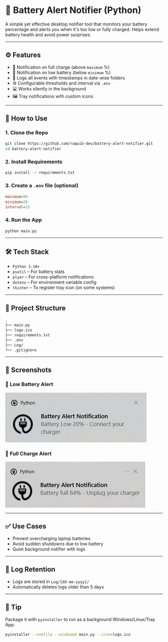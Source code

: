 # 🔋 Battery Alert Notifier (Python)

A simple yet effective desktop notifier tool that monitors your battery percentage and alerts you when it's too low or fully charged. Helps extend battery health and avoid power surprises.

---

## ⚙️ Features

- 📢 Notification on full charge (above `maximum` %)
- 📢 Notification on low battery (below `minimum` %)
- 📝 Logs all events with timestamps in date-wise folders
- ⚙️ Configurable thresholds and interval via `.env`
- 💻 Works silently in the background
- 🖼️ Tray notifications with custom icons

---

## 🧪 How to Use

### 1. Clone the Repo
```bash
git clone https://github.com/raquib-dev/battery-alert-notifier.git
cd battery-alert-notifier
```

### 2. Install Requirements
```bash
pip install -r requirements.txt
```

### 3. Create a `.env` file (optional)
```ini
maximum=90
minimum=20
interval=15
```

### 4. Run the App
```bash
python main.py
```

---

## 🛠 Tech Stack

- `Python 3.10+`
- `psutil` – For battery stats
- `plyer` – For cross-platform notifications
- `dotenv` – For environment variable config
- `tkinter` – To register tray icon (on some systems)

---

## 📁 Project Structure

```
.
├── main.py
├── logo.ico
├── requirements.txt
├── .env
├── Log/
└── .gitignore
```

---

## 📸 Screenshots

### 🔋 Low Battery Alert
![Low Battery](screenshots/low-battery.png)

### 🔌 Full Charge Alert
![Battery Full](screenshots/battery-full.png)

---

## ✅ Use Cases

- Prevent overcharging laptop batteries
- Avoid sudden shutdowns due to low battery
- Quiet background notifier with logs

---

## 🧹 Log Retention

- Logs are stored in `Log/{dd-mm-yyyy}/`
- Automatically deletes logs older than 5 days

---

## 🚀 Tip

Package it with `pyinstaller` to run as a background Windows/Linux/Tray App:

```bash
pyinstaller --onefile --windowed main.py --icon=logo.ico
```
